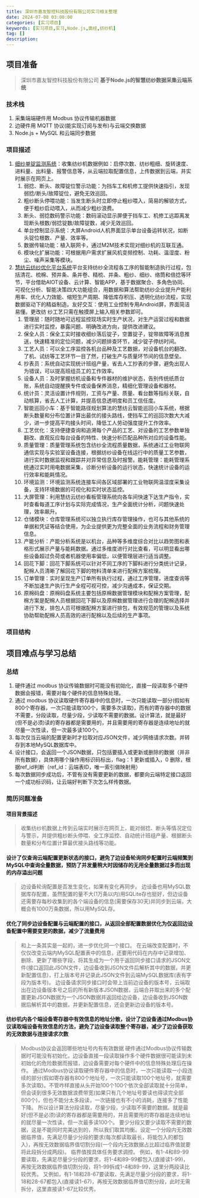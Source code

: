 ```yaml
---
title: 深圳市嘉友智控科技股份有限公司实习相关整理
date: 2024-07-08 03:00:00
categories: [实习项目]
keywords: [实习项目,实习,Node.js,面经,纺纱机]
tag: []
description:
---
```

## 项目准备

> 深圳市嘉友智控科技股份有限公司
> **基于Node.js的智慧纺纱数据采集云端系统**

### 技术栈

1. 采集端端硬件用 Modbus 协议传输机器数据
2. 边硬件用 MQTT 协议(能实现订阅与发布)与云端交换数据
3. Node.js + MySQL 和云端同步数据

### 项目描述

1. [细纱单锭监测系统](http://www.jadeyo.cn/productshow.asp?id=38)：收集纺纱机数据例如：启停次数、纺纱粗细、旋转速度、进料量、出料量、报警信息等，从云端拉取配置信息，上传数据到云端，并实时展示在网页上。
   1. 弱捻、断头、故障锭位警示功能：为挡车工和机修工提供快速指引，发现弱捻/断头/故障锭位，避免无效巡回。
   2. 粗纱断头停喂功能：当发生断头时立即停止粗纱喂入，简易的解锁方式，便于粗纱启动喂入，从而减少粗纱浪费。
   3. 断头、弱捻数码警示功能：数码滚动显示屏便于挡车工、机修工远距离发现断头根数/弱捻锭数/故障锭数，减少无效巡回。
   4. 单台控制显示系统：大屏Android人机界面显示单台设备运转状况，如断头锭位根数、产量、效率等。
   5. 数据传输功能：植入联网卡，通过M2M技术实现对细纱机的互联互通。
   6. 模块化扩展功能：可根据用户需求扩展风机变频控制、功耗、温湿度、粉尘、噪声采集等模块。
2. [慧纺云纺纱优化平台系统](http://www.jadeyo.cn/productshow.asp?id=34)平台支持纺纱全流程各工序的智能制造执行过程，包括清花、梳棉、预并条、条并卷、精梳、并条、粗纱、细纱、络筒和倍捻等环节，平台借助AIOT设备、云计算、智能APP，基于数据聚合、多角色协同、可视化分析、智能决策四大功能组合，用数据和算法帮助纺纱企业提升产能利用率、优化人力效能、缩短生产周期、降低库存积压、透明化纺纱流程，实现数据驱动下的精益制造。友好交互：使用工业控制专用Android屏，界面简洁易懂。更改纺 纱工艺只需在触摸屏上输入相关参数即可。
   1. 管理层：随时随地可远程监控现场实时生产状况，对生产运营过程和数据进行实时监控，暴露问题、明确改进方向，提供改进建议。
   2. 保全人员：保全工实时接收细纱落后锭子，空置锭子，锭带故障等消息推送，快速精准的定位问题，减少问题排查环节，减少锭子停纺时间。
   3. 工艺人员：可以全工序监控各机台品种及工艺数据，对设备机台的翻改、了机、试纺等工艺环节一目了然，打破生产与质量环节间的信息壁垒。
   4. 抄表员：系统自动实现统计班组产量，省去人工抄表的步骤，避免出现人为错误，可以提高班组员工的工作效率。
   5. 设备人员：及时掌握纺机设备和专件器材的维护状态，告别传统纸质台账，系统自动提醒换专件或设备保养消息，精细化管理设备和器材。
   6. 统计员：灵活设置计件规则，工资与产量、质量、看台数等指标关联，自动核算，省去人工计算，并提高信息透明度和员工信任度。
   7. 智能巡回小车：基于智能路径规划算法的慧纺云智能巡回小车系统，根据断头数量和分布位置计算出最优的接头路线，使挡车工的巡回次数大大减少，进一步提高平均接头时间，降低工人劳动强度提升工作效率。
   8. 工艺优化：支持便捷查询和追溯每个产品的工艺、对设备的工艺参数单独翻改、直观反应每台设备的特性、快速分析匹配品种所对应的设备性能。
   9. 质量管理：质量管理系统包含纺纱全流程质量数据，系统通过工业物联网通信实现与实验室设备连接，根据纺纱设备在线运行中的质量工艺参数，进行实时数据监视和跟踪并对异常信息及时报警。能耗管理：能耗管理系统通过实时用电数据采集，诊断分析设备的运行状态，快速统计设备的运行效率和能耗情况。
   10. 环境监测：环境监测系统连接车间各区域部署的工业物联网温湿度采集设备，支持环境数据的可视化和实时状态监控。
   11. 大屏管理：利用慧纺云纺纱看板管理系统向各车间快速下达生产指令，实时查看每道工序计划与实际完成情况，生产全面统计分析，问题快速处理，效率飙升。
   12. 仓储模块：仓库管理系统可以独立执行库存管理操作，也可与其他系统的单据和凭证等结合使用，为企业提供更为完整全面的业务流程和财务管理信息。
   13. 产能分析：产能分析系统是以机台，品种等多维度综合对比以趋势图和表格形式展示产量与能耗数据。通过多维度进行对比查看，可以明显看出哪些设备超过负荷或者机器使用率偏低，以便管理层进行适当调整。
   14. 回花下脚：回花下脚系统可以针对不同工序的下脚料进行分类统计记录，配棉人员清晰了解回花下脚的物料清单来进行配棉方案梳理。
   15. 订单管理：实时呈现生产订单所有执行过程，通过工序管理，进度查询等不断加速生产执行生产全程可视可控，减少沟通成本，保证交期。
   16. 原棉码盘：原棉码盘系统主要包括原棉数据管理模块和配棉方案管理，配棉方案是配棉人员根据回花下脚以及原棉数据管理进行合理的配棉选择并进行下发，排包人员可根据配棉方案进行排包，有效规范的管理以及系统协助帮助配棉人员高效的进行配棉以及后续的生产事项。

### 项目结构

## 项目难点与学习总结

### 总结

1. 硬件通过 modbus 协议传输数据时可能没有初始化，直接一段读取多个硬件数据会报错，需要对每个硬件的信息特殊处理。
2. 通过 modbus 协议读取硬件寄存器中的信息时，一次只能读取一部分(假如有800个寄存器，一次只能读取100个，需要多次读取)，而有的寄存器中的数据不需要，分段读取，尽量少段，少读取不需要的数据。设计算法，就是最好(但不是必须)读的寄存器都是需要用的，并且需要用的寄存器是连续地址的就尽量一次性读，但一次最多读100个。
3. 每次仅当云端的配置更新时才拉取对应JSON文件，减少网络请求次数。并转存到本地MySQL数据库中。
4. 设计接口，会返回一个JSON数据，只包括要插入或更新或删除的数据（并非所有数据），具体用哪个操作用标识码标出，flag：1 更新或插入，0 删除，根据ref_id判断（ref_id：云端表ID，唯一索引做映射用）
5. 每次数据同步成功后，不管有没有需要更新的数据，都要向云端特定接口返回一个成功标识码，让云端好判断下次怎么样传数据。

### 简历问题准备

#### 项目背景描述

> 收集纺纱机数据上传到云端实时展示在网页上，能对弱捻、断头等情况定位与警示，并提供粗纱断头停喂、全工序监控、自动统计班组产量、根据断头数量和分布位置计算最优接头路线等功能。

#### 设计了仅查询云端配置更新状态的接口，避免了边设备轮询同步配置时云端频繁到MySQL中查询全量数据，预防了并发量稍大时因储存的无用全量数据过多而出现的内存溢出问题

> 边设备轮询配置是否发生变化，如果有变化再同步。
> 边设备也用MySQL数据库存配置，虽然配置的量不大(1万条以内)用SQLite存也挺好，但边设备还需要存每秒收集到的各个端设备的信息(需要保存30天)并同步到云端，大概会有1000万条数据，所以用MySQL存。

#### 优化了同步边设备配置与云端配置的接口，从返回全部配置数据优化为仅返回边设备配置中需要变更的数据，减少了流量费用

> 和上一条其实是一起的，进一步优化同一个接口。
> 在云端改变配置时，不仅仅改变云端内MySQL配置表中的信息，还要用代码在内存中记录增加、删除、更新了哪些字段，将其生成为一个用于返回同步接口请求的JSON文件(接口返回此JSON文件，边设备收到JSON文件后解析其中的数据，并更新配置信息)，打上版本号并记录此JSON文件到云端MySQL数据库(表有字段为版本号)。
> 边设备请求同步接口时会带上当前边设备的版本号，云端取出在边设备版本号之后的所有新版本JSON数据，云端合并取出来的多个配置更新JSON数据为一个JSON数据并返回给边设备，边设备收到JSON数据后解析其中的数据，并更新配置信息，还会更新边设备的版本号。

#### 纺纱机内各个端设备寄存器中有效信息的地址分散，设计了边设备通过Modbus协议读取端设备有效信息的方法，避免了边设备读取整个寄存器，减少了边设备获取的无效数据与连接请求次数

> Modbus协议会返回哪些地址号内有有效数据
> 硬件通过Modbus协议传输数据时可能没有初始化，边设备直接一段读取操作多个硬件数据很可能读到未初始化的危险数据而报错，边设备需要对每个硬件中的信息特殊处理后在操作。
> 通过Modbus协议读取硬件寄存器中的信息时，一次只能读取一小段连续的部分(假如寄存器有800个地址号，一次只能读取100个地址号，就需要多次读取)。不管咋样直接从头开始100个100个依次全部读取就十分简单，但会读到很多无效数据浪费带宽(如果只有几个地址号要读也得读完全部800个)，但也不能分太多段读，一次链接也有不小的消耗，连接多了性能下降。
> 所以设计算法分段读取，尽量少段，少读取不需要的数据。就是最好(但不是必须)读的寄存器都是需要用的，并且需要用的寄存器是连续地址的就尽量一次性读，但一次最多读100个。
> 要少分段又要少读取不需要的数据，这是不能同时完美达到的，所以我们取其均衡。设定一个分段内无效数据临界值，先满足尽量少分段的要求(每次都读取最长，将能包入的都包入)，再按无效数据临界值切割分段(一个段内无效数据占比超过临界值就要将此段拆分成两段)。
> 临界值按具体任务要求调控。
> 例如，有1-4和89-99要读取，先满足尽量少分段的要求，将1-4和89-99都包入(直接读1-99)，再按无效数据临界值切割分段，将1-99拆成1-4和89-99，这里分两段读比较优秀。
> 又例如，有1-18和28-67要读取，先满足尽量少分段的要求，将1-18和28-67都包入(直接读1-67)，再按无效数据临界值切割分段，此时无需拆分，这里直接读1-67比较优秀。
